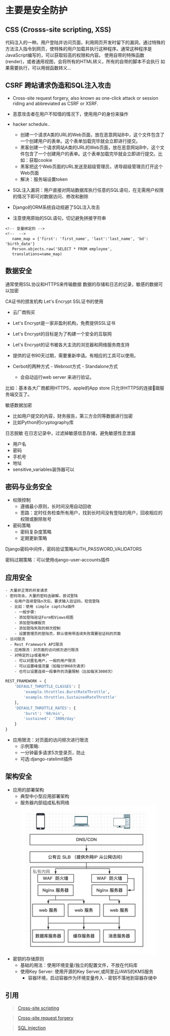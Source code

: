 # 主要是安全防护
## CSS (Crosss-site scripting, XSS)
代码注入的一种。用户登陆并访问页面，利用网页开发时留下的漏洞，通过特殊的方法注入指令到网页，使特殊的用户加载并执行这种程序。通常这种程序是JavaScript编写的，可以获取较高的权限和内容。
    使用自带的特殊函数(render)，或者通用视图，会将所有的HTML转义，所有的自带的脚本不会执行
    如果需要执行，可以用弱函数转义...

## CSRF 跨站请求伪造和SQL注入攻击
-   Cross-site request forgery, also known as one-click attack or session riding and abbreviated as CSRF or XSRF.
-   恶意攻击者在用户不知情的情况下，使用用户的身份来操作

-   hacker schedule..
    -   创建一个请求A类的URL的Web页面，放在恶意网站B中，这个文件包含了一个创建用户的表单。这个表单加载完毕就会立即进行提交。
    -   黑客创建一个请求网站A类的URL的Web页面，放在恶意网站B中，这个文件包含了一个创建用户的表单。这个表单加载完毕就会立即进行提交。比如：获取cookie
    -   黑客把这个Web页面的URL发送至超级管理员，诱导超级管理员打开这个Web页面
    -   解决：服务端设置token
-   SQL注入漏洞：用户直接对网站数据库执行任意的SQL语句，在无需用户权限的情况下即可对数据访问、修改和删除
-   Django的ORM系统自动规避了SQL注入攻击
-   注意使用原始的SQL语句，切记避免拼接字符串
 ```Django
 <!-- 变量绑定的 -->
 <!--  -->
    name_map = {'first': 'first_name', 'last':'last_name', 'bd': 'birth_date'}
    Person.objects.raw('SELECT * FROM employee',
    translations=name_map)
 ```

## 数据安全
通常使用SSL协议和HTTPS来传输数据
数据的存储和日志的记录，敏感的数据可以加密

CA证书的颁发机构
Let's Encrypt SSL证书的使用
-   云厂商购买
-   Let's Encrypt是一家非盈利机构，免费提供SSL证书
-   Let's Encrypt的目标是为了构建一个安全的互联网
-   Let's Encrypt的证书被各大主流的浏览器和网络服务商支持
-   提供的证书90天过期，需要重新申请。有相应的工具可以使用。


-    Cerbot的两种方式
    -   Webroot方式
    -   Standalone方式
        -   会自动运行web server 来进行验证。

比如：基本各大厂商都用HTTPS，apple的App store 只允许HTTPS的连接🔗跟服务端交互了。

敏感数据加密
-   比如用户提交的内容，财务报告，第三方合同等数据进行加密
-   比如Python的cryptography库

日志脱敏
在日志记录中，过滤掉敏感信息存储，避免敏感性息泄漏
-   用户名
-   密码
-   手机号
-   地址
-   sensitive_variables装饰器可以

## 密码与业务安全
-   权限控制
    -   遵循最小原则，长时间没用自动回收
    -   思路：定时任务检查所有用户，找到长时间没有登陆的用户，回收相应的权限或删除账号
-   密码策略
    -   密码复杂度策略
    -   定期更新策略

Django密码中间件，密码验证策略AUTH_PASSWORD_VALIDATORS

密码过期策略：可以使用django-user-accounts插件

## 应用安全
    - 大量非正常的并发请求
    - 密码攻击，大量的密码去破解，尝试登陆
      - 在用户连续登陆n次后，要求输入验证码，短信登陆
      - 比如：使用 simple captcha插件
        - 一般步骤:
        - 添加登陆验证Form和Views视图
        - 添加登陆模板页
        - 添加登陆失败的频次控制
        - 设置管理员的登陆页，默认使用带连续失败需要验证码的页面
    - 访问限流
      - Rest Framework API限流
      - 应用限流：对页面的访问频次进行限流
      - 对特定的ip或者用户
        - 可以对匿名用户，一般的用户限流
        - 可以设置峰值流量（如每分钟60次请求）
        - 也可以设置连续一段事件的流量限制（比如每天3000次）
```python
REST_FRAMEWORK = {
    'DEFAULT_THROTTLE_CLASSES': [
        'example.throttles.BurstRateThrottle',
        'example.throttles.SustainedRateThrottle'
    ],
    'DEFAULT_THROTTLE_RATES': {
        'burst': '60/min',
        'sustained': '3000/day'
    }
}
```

-   应用限流：对页面的访问频次进行限流
    -   示例策略:
    -   一分钟最多请求5次登录页，防止
    -   可选:django-ratelimit插件

## 架构安全
-   应用的部署架构
    -   典型中小型应用部署架构
    -   服务器内部组成私有网络
![avatar](./framework.jpg)
-   密钥的存储原则
    -   基础的用法：使用环境变量/独立的配置文件，不放在代码库
    -   使用Key Server: 使用开源的Key Server,或阿里云/AWS的KMS服务
        -   容器环境，启动容器作为环境变量传入 - 密钥不落地到容器存储中



## 引用
>[Cross-site scripting](https://en.wikipedia.org/wiki/Cross-site_scripting)

>[Cross-site request forgery](https://en.wikipedia.org/wiki/Cross-site_request_forgery)

>[SQL injection](https://en.wikipedia.org/wiki/SQL_injection)
